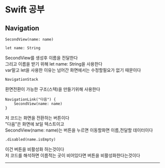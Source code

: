 # Swift 공부

## Navigation
```
SecondView(name: name)

let name: String
```
SecondView를 생성후 이름을 전달한다  
그리고 이름을 받기 위해 let name: String을 사용한다  
var말고 let을 사용한 이유는 넘어간 화면에서는 수정할필요가 없기 때문이다

```
NavigationStack 
```
환면전환이 가능한 구조(스텍)을 만들기위해 사용한다


```
NavigationLink("다음") {
    SecondView(name: name)
}
```
저 코드는 화면을 전환하는 버튼이다  
"다음"은 화면에 보일 텍스트이고  
SecondView(name: name)는 버튼을 누르면 이동할화면 이름,전달할 데이터이다

```
.disabled(name.isEmpty)
```
이건 버튼을 비활성화 하는것이다  
저 코드를 해석하면 이름적는 곳이 비어있다면 버튼을 비활성화한다는것이다

---
